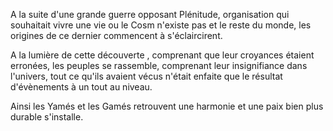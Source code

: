 A la suite d'une grande guerre opposant Plénitude, organisation qui souhaitait vivre une vie ou le Cosm n'existe pas et le reste du monde, les origines de ce dernier commencent à s'éclaircirent.

  

A la lumière de cette découverte , comprenant que leur croyances étaient erronées, les peuples se rassemble, comprenant leur insignifiance dans l'univers, tout ce qu'ils avaient vécus n'était enfaite que le résultat d'évènements à un tout au niveau.

  

Ainsi les Yamés et les Gamés retrouvent une harmonie et une paix bien plus durable s'installe.